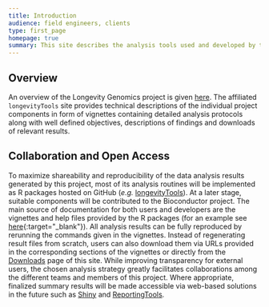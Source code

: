 ```yaml
---
title: Introduction
audience: field engineers, clients
type: first_page
homepage: true
summary: This site describes the analysis tools used and developed by the <a href="http://www.longevitygenomics.org/">Longeveity Genomics</a> project.
---
```


## Overview

An overview of the Longevity Genomics project is given
[here](http://www.longevitygenomics.org/). The affiliated `longevityTools` site
provides technical descriptions of the individual project components in form of
vignettes containing detailed analysis protocols along with well defined
objectives, descriptions of findings and downloads of relevant results. 

## Collaboration and Open Access

To maximize shareability and reproducibility of the data analysis results
generated by this project, most of its analysis routines will be implemented as
R packages hosted on GitHub (_e.g._
[longevityTools](https://github.com/tgirke/longevityTools)).  At a later stage,
suitable components will be contributed to the Bioconductor project. The main
source of documentation for both users and developers are the vignettes and
help files provided by the R packages (for an example see
[here](https://htmlpreview.github.io/?https://github.com/tgirke/longevityTools/blob/master/vignettes/longevityTools.html){:target="_blank"}).
All analysis results can be fully reproduced by rerunning the commands given in
the vignettes. Instead of regenerating result files from scratch, users can
also download them via URLs provided in the corresponding sections of the
vignettes or directly from the [Downloads]({{site.baseurl}}/downloads/)
page of this site.
While improving transparency for external users, the chosen analysis strategy 
greatly facilitates collaborations among the different teams and members 
of this project. Where appropriate, finalized summary results will be made 
accessible via web-based solutions in the future such as [Shiny](http://shiny.rstudio.com/) and
[ReportingTools](http://bioconductor.org/packages/release/bioc/html/ReportingTools.html).

